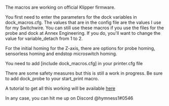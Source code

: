The macros are working on official Klipper firmware.

You first need to enter the parameters for the dock variables in dock_macros.cfg. The values that are in the config file are the values I use for my Switchwire. You can still use these macros if you use the files for the probe and dock at Annex Engineering. If you do, you'll want to change the value for variable_detach from 1 to 2.

For the initial homing for the Z-axis, there are options for probe homing, sensorless homing and endstop microswitch homing.

You need to add [include dock_macros.cfg] in your printer.cfg file

There are some safety measures but this is still a work in progress. Be sure to add dock_probe to your start_print macro.

A tutorial to get all this working will be available [here](https://docs.google.com/document/d/1dSgqjHQ3RNvcPwyRcuyMOceWPvVQUWRSjj3-KcRRMoo/edit?usp=sharing)

In any case, you can hit me up on Discord @hymness1#0546
